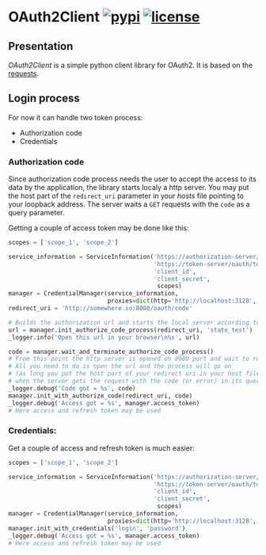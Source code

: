 # OAuth2Client  [![pypi](https://img.shields.io/pypi/v/oauth2-client.svg)](https://pypi.python.org/pypi/oauth2-client) [![license](https://img.shields.io/github/license/antechrestos/Oauth2Client.svg)](https://raw.githubusercontent.com/antechrestos/OAuth2Client/master/LICENSE)

## Presentation
*OAuth2Client* is a simple python client library for OAuth2. It is based on the [requests](https://pypi.python.org/pypi/requests).

## Login process
For now it can handle two token process:

- Authorization code
- Credentials  

### Authorization code
Since authorization code process needs the user to accept the access to its data by the application, the library starts localy a http server. You may put the host part of the ```redirect_uri``` parameter in your *hosts* file pointing to your loopback address. The server waits a ```GET``` requests with the  ```code``` as a query parameter.

Getting a couple of access token may be done like this:

```python
scopes = ['scope_1', 'scope_2']

service_information = ServiceInformation('https://authorization-server/oauth/authorize',
                                         'https://token-server/oauth/token',
                                         'client_id',
                                         'client_secret',
                                          scopes)
manager = CredentialManager(service_information,
                            proxies=dict(http='http://localhost:3128', https='http://localhost:3128'))
redirect_uri = 'http://somewhere.io:8080/oauth/code'

# Builds the authorization url and starts the local server according to the redirect_uri parameter
url = manager.init_authorize_code_process(redirect_uri, 'state_test')
_logger.info('Open this url in your browser\n%s', url)

code = manager.wait_and_terminate_authorize_code_process()
# From this point the http server is opened on 8080 port and wait to receive a single GET request
# All you need to do is open the url and the process will go on 
# (as long you put the host part of your redirect uri in your host file)
# when the server gets the request with the code (or error) in its query parameters
_logger.debug('Code got = %s', code)
manager.init_with_authorize_code(redirect_uri, code)
_logger.debug('Access got = %s', manager.access_token)
# Here access and refresh token may be used
```
### Credentials:
Get a couple of access and refresh token is much easier:

```python
scopes = ['scope_1', 'scope_2']

service_information = ServiceInformation('https://authorization-server/oauth/authorize',
                                         'https://token-server/oauth/token',
                                         'client_id',
                                         'client_secret',
                                          scopes)
manager = CredentialManager(service_information,
                            proxies=dict(http='http://localhost:3128', https='http://localhost:3128'))
manager.init_with_credentials('login', 'password')
_logger.debug('Access got = %s', manager.access_token)
# Here access and refresh token may be used
```
 
